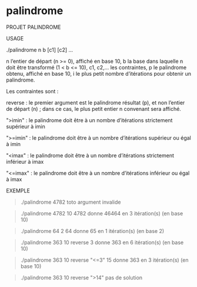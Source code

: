 # palindrome

PROJET PALINDROME

USAGE

./palindrome n b [c1] [c2] ...

n l’entier de départ (n >= 0), affiché en base 10,
b la base dans laquelle n doit être transformé (1 < b <= 10),
c1, c2,... les contraintes,
p le palindrome obtenu, affiché en base 10,
i le plus petit nombre d’itérations pour obtenir un palindrome.

Les contraintes sont :

reverse  : le premier argument est le palindrome résultat (p), et non l’entier de départ (n) ;
dans ce cas, le plus petit entier n convenant sera affiché.

">imin"  : le palindrome doit être à un nombre d’itérations strictement supérieur à imin

">=imin" : le palindrome doit être à un nombre d’itérations supérieur ou égal à imin

"<imax"  : le palindrome doit être à un nombre d’itérations strictement inférieur à imax

"<=imax" : le palindrome doit être à un nombre d’itérations inférieur ou égal à imax


EXEMPLE

>./palindrome 4782 toto
argument invalide

>./palindrome 4782 10
4782 donne 46464 en 3 itération(s) (en base 10)

>./palindrome 64 2
64 donne 65 en 1 itération(s) (en base 2)

>./palindrome 363 10 reverse
3 donne 363 en 6 itération(s) (en base 10)

>./palindrome 363 10 reverse "<=3"
15 donne 363 en 3 itération(s) (en base 10)

>./palindrome 363 10 reverse ">14"
pas de solution
